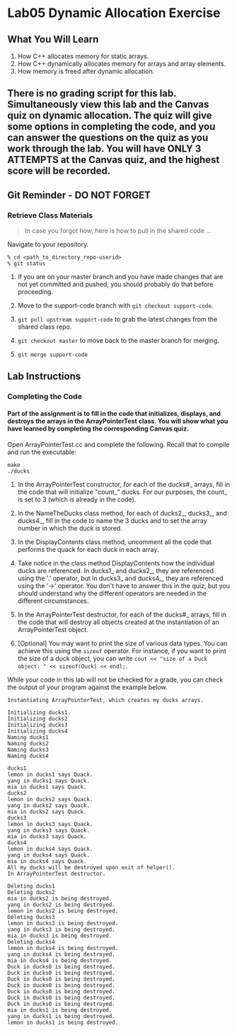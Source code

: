 # Lab05 Dynamic Allocation Exercise

## What You Will Learn
1. How C++ allocates memory for static arrays.
2. How C++ dynamically allocates memory for arrays and array elements.
3. How memory is freed after dynamic allocation.


## **__There is no grading script for this lab. Simultaneously view this lab and the Canvas quiz on dynamic allocation. The quiz will give some options in completing the code, and you can answer the questions on the quiz as you work through the lab. You will have ONLY 3 ATTEMPTS at the Canvas quiz, and the highest score will be recorded.__**

## Git Reminder - DO NOT FORGET
### Retrieve Class Materials

> In case you forgot how, here is how to pull in the shared code ...

Navigate to your repository.
```
% cd <path_to_directory_repo-userid>
% git status
```

1. If you are on your master branch and you have made changes that are not yet committed and pushed, you should probably do that before proceeding.

2. Move to the support-code branch with `git checkout support-code`.

3. `git pull upstream support-code` to grab the latest changes from the shared class repo.

4. `git checkout master` to move back to the master branch for merging.

5. `git merge support-code`

## Lab Instructions
### Completing the Code

#### Part of the assignment is to fill in the code that initializes, displays, and destroys the arrays in the ArrayPointerTest class. You will show what you have learned by completing the corresponding Canvas quiz.

Open ArrayPointerTest.cc and complete the following. Recall that to compile and run the executable:
```
make
./ducks
```

1. In the ArrayPointerTest constructor, for each of the ducks#_ arrays, fill in the code that will initialize "count_" ducks. For our purposes, the count_ is set to 3 (which is already in the code).

2. In the NameTheDucks class method, for each of ducks2_, ducks3_, and ducks4_, fill in the code to name the 3 ducks and to set the array number in which the duck is stored.

3. In the DisplayContents class method, uncomment all the code that performs the quack for each duck in each array.

4. Take notice in the class method DisplayContents how the individual ducks are referenced. In ducks1_ and ducks2_, they are referenced using the '.' operator, but in ducks3_ and ducks4_, they are referenced using the '->' operator. You don't have to answer this in the quiz, but you should understand why the different operators are needed in the different circumstances.

5. In the ArrayPointerTest destructor, for each of the ducks#_ arrays, fill in the code that will destroy all objects created at the instantiation of an ArrayPointerTest object. 

6. [Optional] You may want to print the size of various data types. You can achieve this using the `sizeof` operator. For instance, if you want to print the size of a duck object, you can write `cout << "size of a Duck object: " << sizeof(Duck) << endl;`.

While your code in this lab will not be checked for a grade, you can check the output of your program against the example below.


```
Instantiating ArrayPointerTest, which creates my ducks arrays.

Initializing ducks1.
Initializing ducks2
Initializing ducks3
Initializing ducks4
Naming ducks1
Naming ducks2
Naming ducks3
Naming ducks4

ducks1
lemon in ducks1 says Quack.
yang in ducks1 says Quack.
mia in ducks1 says Quack.
ducks2
lemon in ducks2 says Quack.
yang in ducks2 says Quack.
mia in ducks2 says Quack.
ducks3
lemon in ducks3 says Quack.
yang in ducks3 says Quack.
mia in ducks3 says Quack.
ducks4
lemon in ducks4 says Quack.
yang in ducks4 says Quack.
mia in ducks4 says Quack.
All my ducks will be destroyed upon exit of helper().
In ArrayPointerTest destructor.

Deleting ducks1
Deleting ducks2
mia in ducks2 is being destroyed.
yang in ducks2 is being destroyed.
lemon in ducks2 is being destroyed.
Deleting ducks3
lemon in ducks3 is being destroyed.
yang in ducks3 is being destroyed.
mia in ducks3 is being destroyed.
Deleting ducks4
lemon in ducks4 is being destroyed.
yang in ducks4 is being destroyed.
mia in ducks4 is being destroyed.
Duck in ducks0 is being destroyed.
Duck in ducks0 is being destroyed.
Duck in ducks0 is being destroyed.
Duck in ducks0 is being destroyed.
Duck in ducks0 is being destroyed.
Duck in ducks0 is being destroyed.
Duck in ducks0 is being destroyed.
mia in ducks1 is being destroyed.
yang in ducks1 is being destroyed.
lemon in ducks1 is being destroyed.
```
